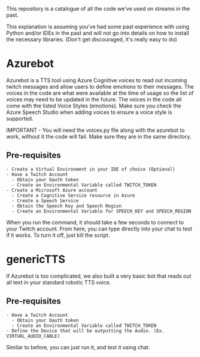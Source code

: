 This repository is a catalogue of all the code we've used on streams in the past.

This explanation is assuming you've had some past experience with using Python and/or IDEs in the past and will not go into details on how to install the necessary libraries. (Don't get discouraged, it's really easy to do)

# Azurebot
Azurebot is a TTS tool using Azure Cognitive voices to read out incoming twitch messages and allow users to define emotions to their messages. The voices in the code are what were available at the time of usage so the list of voices may need to be updated in the future.
The voices in the code all come with the listed Voice Styles (emotions). Make sure you check the Azure Speech Studio when adding voices to ensure a voice style is supported.

IMPORTANT - You will need the voices.py file along with the azurebot to work, without it the code will fail. Make sure they are in the same directory.

  ## Pre-requisites
    - Create a Virtual Environment in your IDE of choice (Optional)
    - Have a Twitch Account
      - Obtain your Oauth token
      - Create an Environmental Variable called TWITCH_TOKEN
    - Create a Microsoft Azure account
      - Create a Cognitive Service resource in Azure
      - Create a Speech Service
      - Obtain the Speech Key and Speech Region
      - Create an Environmental Variable for SPEECH_KEY and SPEECH_REGION

  When you run the command, it should take a few seconds to connect to your Twitch account. From here, you can type directly into your chat to test if it works. To turn it off, just kill the script.

# genericTTS
If Azurebot is too complicated, we also built a very basic bot that reads out all text in your standard robotic TTS voice.

  ## Pre-requisites
    - Have a Twitch Account
      - Obtain your Oauth token
      - Create an Environmental Variable called TWITCH_TOKEN
    - Define the Device that will be outputting the Audio. (Ex. VIRTUAL_AUDIO_CABLE)

  Similar to before, you can just run it, and test it using chat.

